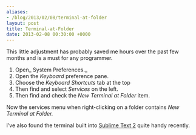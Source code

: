 ```yaml
---
aliases:
- /blog/2013/02/08/terminal-at-folder
layout: post
title: Terminal-at-Folder
date: 2013-02-08 00:30:00 +0000
---
```

This little adjustment has probably saved me hours over the past few months and
is a must for any programmer.

1. Open_ System Preferences._
2. Open the _Keyboard_ preference pane.
3. Choose the _Keyboard Shortcuts_ tab at the top
4. Then find and select _Services_ on the left.
5. Then find and check the _New Terminal at Folder_ item.

Now the services menu when right-clicking on a folder contains _New Terminal at Folder._

I’ve also found the terminal built into [Sublime Text 2](/posts/2012/12/18/sublime-service)
quite handy recently.